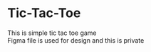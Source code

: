 # Tic-Tac-Toe
This is simple tic tac toe game <br>
Figma file is used for design and this is private
